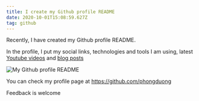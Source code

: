 ```yaml
---
title: I create my Github profile README
date: 2020-10-01T15:08:59.627Z
tag: github
---
```


Recently, I have created my Github profile README.

In the profile, I put my social links, technologies and tools I am using, latest [Youtube videos](https://www.youtube.com/channel/UCXykqt3V2-9bYXKWZRcH0rA) and [blog posts](https://phongduong.dev/blog)

![My Github profile README](/uploads/test.png "My Github profile README")

You can check my profile page at <https://github.com/phongduong>

Feedback is welcome
